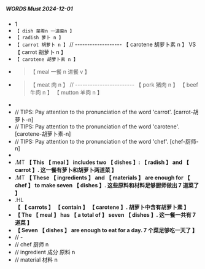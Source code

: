 ##### WORDS Must 2024-12-01

- 1
- `【 dish 菜肴n 一道菜n 】`
- `【 radish 萝卜 n 】`
- `【 carrot 胡萝卜 n 】` // ------------------- 【 carotene 胡萝卜素 n 】 VS 【 carrot 胡萝卜 n 】
- `【 carotene 胡萝卜素 n 】`
- > 【 meal 一餐 n 进餐 v 】
- > 【 meat 肉 n 】 // ------------------------ 【 pork 猪肉 n 】 【 beef 牛肉 n 】 【 mutton 羊肉 n 】
-
- // TIPS: Pay attention to the pronunciation of the word 'carrot'. [carrot-胡萝卜-n]
- // TIPS: Pay attention to the pronunciation of the word 'carotene'. [carotene-胡萝卜素-n]
- // TIPS: Pay attention to the pronunciation of the word 'chef'. [chef-厨师-n]
-
- .MT **【 This 【 meal 】 includes two 【 dishes 】: 【 radish 】 and 【 carrot 】. 这一餐有萝卜和胡萝卜两道菜 】**
- .MT **【 These 【 ingredients 】 and 【 materials 】 are enough for 【 chef 】 to make seven 【 dishes 】. 这些原料和材料足够厨师做出 7 道菜了 】**
- .HL **【 【 carrots 】 【 contain 】 【 carotene 】. 胡萝卜中含有胡萝卜素 】**
- **【 The 【 meal 】 has 【 a total of 】 seven 【 dishes 】. 这一餐一共有 7 道菜 】**
- **【 Seven 【 dishes 】 are enough to eat for a day. 7 个菜足够吃一天了 】**
- // -
- // chef 厨师 n
- // ingredient 成分 原料 n
- // material 材料 n
